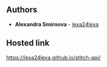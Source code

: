 ## Authors

* **Alexandra Smirnova** - [lexa24lexa](https://github.com/lexa24lexa)

## Hosted link

https://lexa24lexa.github.io/stitch-api/

